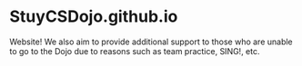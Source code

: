 # StuyCSDojo.github.io

Website!
We also aim to provide additional support to those who are unable to go to the Dojo due to reasons such as team practice, SING!, etc.
